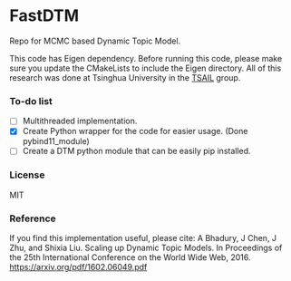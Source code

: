 # FastDTM
Repo for MCMC based Dynamic Topic Model.

This code has Eigen dependency. Before running this code, please make sure you update the CMakeLists to include the Eigen directory. All of this research was done at Tsinghua University in the [TSAIL](http://ml.cs.tsinghua.edu.cn/) group.

### To-do list

- [ ] Multithreaded implementation.
- [X] Create Python wrapper for the code for easier usage. (Done pybind11_module)
- [ ] Create a DTM python module that can be easily pip installed.

### License
<p>MIT</p>

### Reference

If you find this implementation useful, please cite:
A Bhadury, J Chen, J Zhu, and Shixia Liu. Scaling up Dynamic Topic Models. In Proceedings of
the 25th International Conference on the World Wide Web, 2016. <https://arxiv.org/pdf/1602.06049.pdf>
